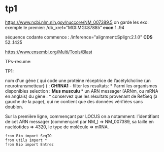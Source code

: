 # tp1

https://www.ncbi.nlm.nih.gov/nuccore/NM_007389.5
on garde les exo:
exemple le premier:
/db_xref="MGI:MGI:87885"
     **exon**            1..94

séquence codante commence :
/inference="alignment:Splign:2.1.0"
     **CDS**             52..1425

https://www.ensembl.org/Multi/Tools/Blast

TPs-resume:

TP1:  

nom d'un gène ( qui code une protéine réceptrice de l’acétylcholine (un neurotransmetteur) ) : **CHRNA1**
    - filter les resultats:
      * Parmi les organismes disponibles selection : **Mus musculu**
      * un ARN messager (ARNm, ou mRNA en anglais) du gène :
      * conservez que les résultats provenant de RefSeq (à gauche de la page), qui ne contient que des données vérifiées sans doublon.


Sur la première ligne, commençant par LOCUS on a notamment:
l’identifiant de cet ARN messager (commençant par NM_)  => NM_007389,
sa taille en nucléotides  => 4320,
le type de molécule => mRNA.

```pyhton
from Bio import SeqIO
from utils import *
from Bio import Entrez

```

